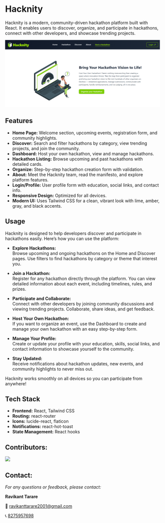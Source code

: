 # Hacknity

Hacknity is a modern, community-driven hackathon platform built with React. It enables users to discover, organize, and participate in hackathons, connect with other developers, and showcase trending projects.

![Home Image](./src/assets/host.png)

## Features

- **Home Page:** Welcome section, upcoming events, registration form, and community highlights.
- **Discover:** Search and filter hackathons by category, view trending projects, and join the community.
- **Dashboard:** Host your own hackathon, view and manage hackathons.
- **Hackathon Listing:** Browse upcoming and past hackathons with detailed cards.
- **Organize:** Step-by-step hackathon creation form with validation.
- **About:** Meet the Hacknity team, read the manifesto, and explore platform features.
- **Login/Profile:** User profile form with education, social links, and contact info.
- **Responsive Design:** Optimized for all devices.
- **Modern UI:** Uses Tailwind CSS for a clean, vibrant look with lime, amber, gray, and black accents.

## Usage

Hacknity is designed to help developers discover and participate in hackathons easily. Here’s how you can use the platform:

- **Explore Hackathons:**  
  Browse upcoming and ongoing hackathons on the Home and Discover pages. Use filters to find hackathons by category or theme that interest you.

- **Join a Hackathon:**  
  Register for any hackathon directly through the platform. You can view detailed information about each event, including timelines, rules, and prizes.

- **Participate and Collaborate:**  
  Connect with other developers by joining community discussions and viewing trending projects. Collaborate, share ideas, and get feedback.

- **Host Your Own Hackathon:**  
  If you want to organize an event, use the Dashboard to create and manage your own hackathon with an easy step-by-step form.

- **Manage Your Profile:**  
  Create or update your profile with your education, skills, social links, and contact information to showcase yourself to the community.

- **Stay Updated:**  
  Receive notifications about hackathon updates, new events, and community highlights to never miss out.

Hacknity works smoothly on all devices so you can participate from anywhere!

## Tech Stack

- **Frontend:** React, Tailwind CSS
- **Routing:** react-router
- **Icons:** lucide-react, flaticon
- **Notifications:** react-hot-toast
- **State Management:** React hooks

## Contributors:

<a href="https://github.com/Utkarshende/hacknity-react-group-project/graphs/contributors">
  <img src="https://contrib.rocks/image?repo=Utkarshende/hacknity-react-group-project" />
</a>

## Contact:

_For any questions or feedback, please contact:_

**Ravikant Tarare**

📩 [ravikanttarare2001@gmail.com](mailto:ravikanttarare2001@gmail.com)

📞 [8275957698](tel:8275957698)